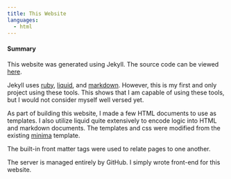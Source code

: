 ```yaml
---
title: This Website
languages:
  - html
---
```


#### Summary
This website was generated using Jekyll. The source code can
be viewed [here](https://github.com/gismondichris/gismondichris.github.io).

Jekyll uses [ruby](https://www.ruby-lang.org/en/), [liquid](https://shopify.github.io/liquid/basics/introduction/),
and [markdown](https://www.markdownguide.org/). However, this is my first and 
only project using these tools. This shows that I am capable 
of using these tools, but I would not consider myself well versed yet.

As part of building this website, I made a few HTML documents to use as templates. 
I also utilize liquid quite extensively to encode logic into HTML and markdown 
documents. The templates and css were modified from the existing [minima](https://github.com/jekyll/minima) template.

The built-in front matter tags were used to relate pages to one another.

The server is managed entirely by GitHub. I simply wrote front-end for this website.